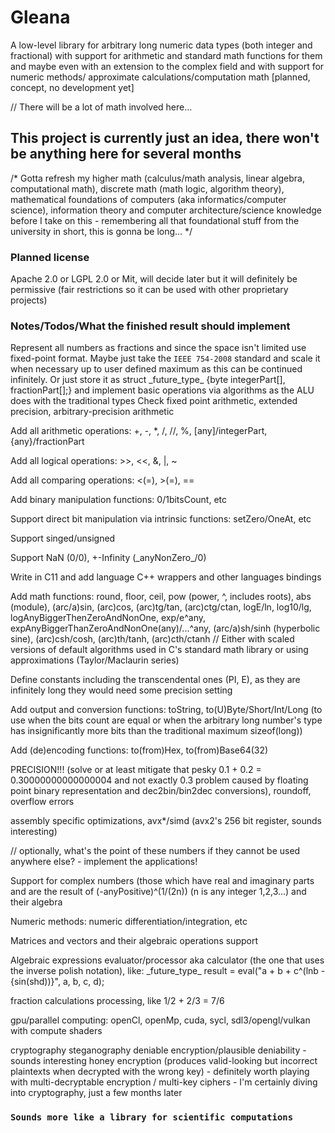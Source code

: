 
# Gleana

A low-level library for arbitrary long numeric data types (both integer and fractional) with support for arithmetic and 
standard math functions for them and maybe even with an extension to the complex field and with support for numeric methods/
approximate calculations/computation math [planned, concept, no development yet]

// There will be a lot of math involved here...

## This project is currently just an idea, there won't be anything here for several months

/*
Gotta refresh my higher math (calculus/math analysis, linear algebra, computational math), discrete math (math logic, 
algorithm theory), mathematical foundations of computers (aka informatics/computer science), information theory and 
computer architecture/science knowledge before I take on this - remembering all that foundational stuff from the university 
in short, this is gonna be long...
*/

### Planned license

Apache 2.0 or LGPL 2.0 or Mit, will decide later but it will definitely be permissive (fair restrictions so it can be used with 
other proprietary projects)

### Notes/Todos/What the finished result should implement

Represent all numbers as fractions and since the space isn't limited use fixed-point format. Maybe just take the `IEEE 754-2008` 
standard and scale it when necessary up to user defined maximum as this can be continued infinitely. Or just store it as 
struct \_future_type\_ {byte integerPart[], fractionPart[];} and implement basic operations via algorithms as the ALU does with the 
traditional types
Check fixed point arithmetic, extended precision, arbitrary-precision arithmetic

Add all arithmetic operations: +, -, *, /, //, %, \[any\]/integerPart, {any}/fractionPart

Add all logical operations: >>, <<, &, |, ~

Add all comparing operations: <(=), >(=), ==

Add binary manipulation functions: 0/1bitsCount, etc

Support direct bit manipulation via intrinsic functions: setZero/OneAt, etc

Support singed/unsigned

Support NaN (0/0), +-Infinity (\_anyNonZero\_/0)

Write in C11 and add language C++ wrappers and other languages bindings

Add math functions: round, floor, ceil, pow (power, ^, includes roots), abs (module), (arc/a)sin, (arc)cos, (arc)tg/tan, (arc)ctg/ctan, 
logE/ln, log10/lg, logAnyBiggerThenZeroAndNonOne, exp/e^any, expAnyBiggerThanZeroAndNonOne(any)/...^any, (arc/a)sh/sinh (hyperbolic sine), 
(arc)csh/cosh, (arc)th/tanh, (arc)cth/ctanh // Either with scaled versions of default algorithms used in C's standard math library or using 
approximations (Taylor/Maclaurin series)

Define constants including the transcendental ones (PI, E), as they are infinitely long they would need some precision setting

Add output and conversion functions: toString, to(U)Byte/Short/Int/Long (to use when the bits count are equal or when the arbitrary 
long number's type has insignificantly more bits than the traditional maximum sizeof(long))

Add (de)encoding functions: to(from)Hex, to(from)Base64(32)

PRECISION!!! (solve or at least mitigate that pesky 0.1 + 0.2 = 0.30000000000000004 and not exactly 0.3 problem caused by floating 
point binary representation and dec2bin/bin2dec conversions), roundoff, overflow errors

assembly specific optimizations, avx*/simd (avx2's 256 bit register, sounds interesting)

// optionally, what's the point of these numbers if they cannot be used anywhere else? - implement the applications!

Support for complex numbers (those which have real and imaginary parts and are the result of (-anyPositive)^(1/(2n)) 
(n is any integer 1,2,3...) and their algebra

Numeric methods: numeric differentiation/integration, etc

Matrices and vectors and their algebraic operations support

Algebraic expressions evaluator/processor aka calculator (the one that uses the inverse polish notation), 
like: \_future_type\_ result = eval("a + b + c^(lnb - {sin(shd))}", a, b, c, d);

fraction calculations processing, like 1/2 + 2/3 = 7/6

gpu/parallel computing: openCl, openMp, cuda, sycl, sdl3/opengl/vulkan with compute shaders

cryptography
steganography
deniable encryption/plausible deniability - sounds interesting
honey encryption (produces valid-looking but incorrect plaintexts when decrypted with the wrong key) - definitely worth playing with
multi-decryptable encryption / multi-key ciphers - I'm certainly diving into cryptography, just a few months later

### `Sounds more like a library for scientific computations`

